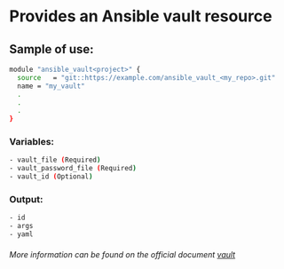 # Provides an Ansible vault resource

## Sample of use:

```bash
module "ansible_vault<project>" {
  source   = "git::https://example.com/ansible_vault_<my_repo>.git"
  name = "my_vault"
  .
  .
  .
}
```

### Variables:

```bash
- vault_file (Required)
- vault_password_file (Required)
- vault_id (Optional)
```

### Output:

```bash
- id
- args
- yaml
```

###### More information can be found on the official document [vault](https://registry.terraform.io/providers/ansible/ansible/latest/docs/resources/vault)